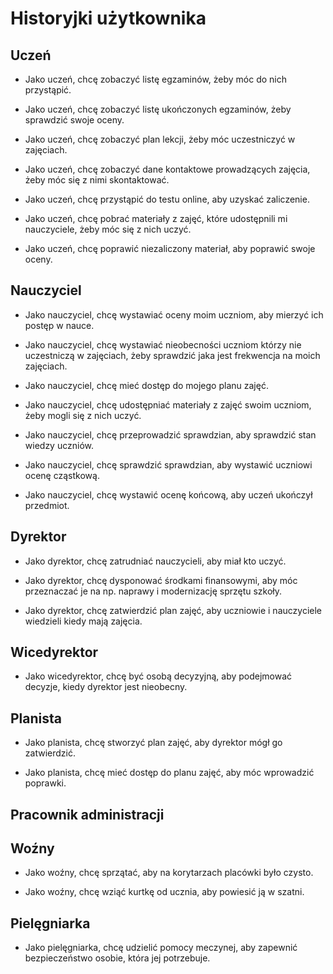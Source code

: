 # Historyjki użytkownika

## Uczeń

* Jako uczeń, chcę zobaczyć listę egzaminów, żeby móc do nich przystąpić.

* Jako uczeń, chcę zobaczyć listę ukończonych egzaminów, żeby sprawdzić swoje oceny.

* Jako uczeń, chcę zobaczyć plan lekcji, żeby móc uczestniczyć w zajęciach.

* Jako uczeń, chcę zobaczyć dane kontaktowe prowadzących zajęcia, żeby móc się z nimi
    skontaktować.

* Jako uczeń, chcę przystąpić do testu online, aby uzyskać zaliczenie.

* Jako uczeń, chcę pobrać materiały z zajęć, które udostępnili mi nauczyciele, żeby
    móc się z nich uczyć.

* Jako uczeń, chcę poprawić niezaliczony materiał, aby poprawić swoje oceny.

## Nauczyciel

* Jako nauczyciel, chcę wystawiać oceny moim uczniom, aby mierzyć ich postęp w nauce.

* Jako nauczyciel, chcę wystawiać nieobecności uczniom którzy nie uczestniczą w
    zajęciach, żeby sprawdzić jaka jest frekwencja na moich zajęciach.

* Jako nauczyciel, chcę mieć dostęp do mojego planu zajęć.

* Jako nauczyciel, chcę udostępniać materiały z zajęć swoim uczniom, żeby mogli się z
    nich uczyć.

* Jako nauczyciel, chcę przeprowadzić sprawdzian, aby sprawdzić stan wiedzy uczniów.

* Jako nauczyciel, chcę sprawdzić sprawdzian, aby wystawić uczniowi ocenę cząstkową.

* Jako nauczyciel, chcę wystawić ocenę końcową, aby uczeń ukończył przedmiot.

## Dyrektor

* Jako dyrektor, chcę zatrudniać nauczycieli, aby miał kto uczyć.

* Jako dyrektor, chcę dysponować środkami finansowymi, aby móc przeznaczać je na np.
    naprawy i modernizację sprzętu szkoły.

* Jako dyrektor, chcę zatwierdzić plan zajęć, aby uczniowie i nauczyciele wiedzieli kiedy mają zajęcia.

## Wicedyrektor

* Jako wicedyrektor, chcę być osobą decyzyjną, aby podejmować decyzje, kiedy dyrektor jest nieobecny.

## Planista

* Jako planista, chcę stworzyć plan zajęć, aby dyrektor mógł go zatwierdzić.

* Jako planista, chcę mieć dostęp do planu zajęć, aby móc wprowadzić poprawki.

## Pracownik administracji

## Woźny

* Jako woźny, chcę sprzątać, aby na korytarzach placówki było czysto.

* Jako woźny, chcę wziąć kurtkę od ucznia, aby powiesić ją w szatni.

## Pielęgniarka

* Jako pielęgniarka, chcę udzielić pomocy meczynej, aby zapewnić bezpieczeństwo osobie, która jej potrzebuje.